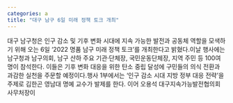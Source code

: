 ```yaml
---
categories: a
title: "대구 남구 6일 미래 정책 토크 개최"
---
```

대구 남구청은 인구 감소 및 기후 변화 시대에 지속 가능한 발전과 공동체 역할을 모색하기 위해 오는 6일 ‘2022 명품 남구 미래 정책 토크’를 개최한다고 밝혔다.이날 행사에는 남구청과 남구의회, 남구 산하 주요 기관·단체장, 국민운동단체장, 지역 주민 등 100여 명이 참석한다. 이들은 기후 변화 대응을 위한 탄소 중립 달성에 구민들의 의식 전환과 과감한 실천을 주문할 예정이다.행사 1부에서는 ‘인구 감소 시대 지방 정부 대응 전략’을 주제로 김한곤 영남대 명예 교수가 발제를 한다. 이어 오용석 대구지속가능발전협의회 사무처장이